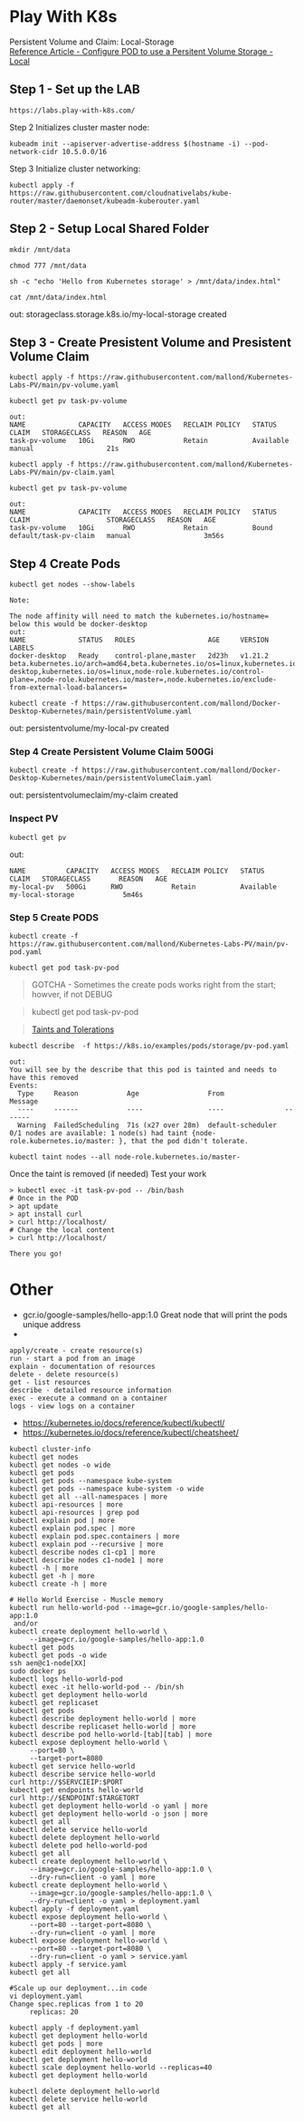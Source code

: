 # Play With K8s 

Persistent Volume and Claim: Local-Storage  
[Reference Article - Configure POD to use a Persitent Volume Storage - Local ](https://kubernetes.io/docs/tasks/configure-pod-container/configure-persistent-volume-storage/)

## Step 1 - Set up the LAB 
```
https://labs.play-with-k8s.com/
```
Step 2 Initializes cluster master node:
```
kubeadm init --apiserver-advertise-address $(hostname -i) --pod-network-cidr 10.5.0.0/16
```
Step 3 Initialize cluster networking:
```
kubectl apply -f https://raw.githubusercontent.com/cloudnativelabs/kube-router/master/daemonset/kubeadm-kuberouter.yaml
```



## Step 2 - Setup Local Shared Folder
```
mkdir /mnt/data
```  
```
chmod 777 /mnt/data
```
```
sh -c "echo 'Hello from Kubernetes storage' > /mnt/data/index.html"
```
```
cat /mnt/data/index.html
```
out: storageclass.storage.k8s.io/my-local-storage created

## Step 3 - Create Presistent Volume and Presistent Volume Claim
```
kubectl apply -f https://raw.githubusercontent.com/mallond/Kubernetes-Labs-PV/main/pv-volume.yaml
```
```
kubectl get pv task-pv-volume
```
```
out:
NAME             CAPACITY   ACCESS MODES   RECLAIM POLICY   STATUS      CLAIM   STORAGECLASS   REASON   AGE
task-pv-volume   10Gi       RWO            Retain           Available           manual                  21s
```

```
kubectl apply -f https://raw.githubusercontent.com/mallond/Kubernetes-Labs-PV/main/pv-claim.yaml
```
```
kubectl get pv task-pv-volume
```
```
out:
NAME             CAPACITY   ACCESS MODES   RECLAIM POLICY   STATUS   CLAIM                   STORAGECLASS   REASON   AGE
task-pv-volume   10Gi       RWO            Retain           Bound    default/task-pv-claim   manual                  3m56s
```


## Step 4 Create Pods
```
kubectl get nodes --show-labels
```
```
Note: 

The node affinity will need to match the kubernetes.io/hostname=
below this would be docker-desktop
out: 
NAME             STATUS   ROLES                  AGE     VERSION   LABELS
docker-desktop   Ready    control-plane,master   2d23h   v1.21.2   beta.kubernetes.io/arch=amd64,beta.kubernetes.io/os=linux,kubernetes.io/arch=amd64,kubernetes.io/hostname=docker-desktop,kubernetes.io/os=linux,node-role.kubernetes.io/control-plane=,node-role.kubernetes.io/master=,node.kubernetes.io/exclude-from-external-load-balancers=

```
```
kubectl create -f https://raw.githubusercontent.com/mallond/Docker-Desktop-Kubernetes/main/persistentVolume.yaml
```  
out: persistentvolume/my-local-pv created

### Step 4 Create Persistent Volume Claim 500Gi
```
kubectl create -f https://raw.githubusercontent.com/mallond/Docker-Desktop-Kubernetes/main/persistentVolumeClaim.yaml
```  
out: persistentvolumeclaim/my-claim created

### Inspect PV
```
kubectl get pv
```  
out:   
```
NAME          CAPACITY   ACCESS MODES   RECLAIM POLICY   STATUS      CLAIM   STORAGECLASS       REASON   AGE
my-local-pv   500Gi      RWO            Retain           Available           my-local-storage            5m46s
```

### Step 5 Create PODS
```
kubectl create -f https://raw.githubusercontent.com/mallond/Kubernetes-Labs-PV/main/pv-pod.yaml
```  
```
kubectl get pod task-pv-pod 
```
> GOTCHA - Sometimes the create pods works right from the start; howver, if not DEBUG  

> kubectl get pod task-pv-pod   

> [Taints and Tolerations](https://kubernetes.io/docs/concepts/scheduling-eviction/taint-and-toleration/)

```
kubectl describe  -f https://k8s.io/examples/pods/storage/pv-pod.yaml
```
```
out:
You will see by the describe that this pod is tainted and needs to have this removed
Events:
  Type     Reason            Age                 From               Message
  ----     ------            ----                ----               -------
  Warning  FailedScheduling  71s (x27 over 28m)  default-scheduler  0/1 nodes are available: 1 node(s) had taint {node-role.kubernetes.io/master: }, that the pod didn't tolerate.

```
```
kubectl taint nodes --all node-role.kubernetes.io/master-
```

Once the taint is removed (if needed) Test your work
```
> kubectl exec -it task-pv-pod -- /bin/bash
# Once in the POD
> apt update
> apt install curl
> curl http://localhost/
# Change the local content
> curl http://localhost/

There you go!

```

# Other
-  gcr.io/google-samples/hello-app:1.0 Great node that will print the pods unique address 
- 
```
apply/create - create resource(s) 
run - start a pod from an image 
explain - documentation of resources 
delete - delete resource(s) 
get - list resources 
describe - detailed resource information 
exec - execute a command on a container 
logs - view logs on a container
```
- https://kubernetes.io/docs/reference/kubectl/kubectl/  
- https://kubernetes.io/docs/reference/kubectl/cheatsheet/  

```
kubectl cluster-info
kubectl get nodes
kubectl get nodes -o wide
kubectl get pods 
kubectl get pods --namespace kube-system
kubectl get pods --namespace kube-system -o wide
kubectl get all --all-namespaces | more
kubectl api-resources | more
kubectl api-resources | grep pod
kubectl explain pod | more 
kubectl explain pod.spec | more 
kubectl explain pod.spec.containers | more 
kubectl explain pod --recursive | more 
kubectl describe nodes c1-cp1 | more 
kubectl describe nodes c1-node1 | more
kubectl -h | more
kubectl get -h | more
kubectl create -h | more

# Hello World Exercise - Muscle memory
kubectl run hello-world-pod --image=gcr.io/google-samples/hello-app:1.0
 and/or  
kubectl create deployment hello-world \
     --image=gcr.io/google-samples/hello-app:1.0  
kubectl get pods
kubectl get pods -o wide
ssh aen@c1-node[XX]
sudo docker ps
kubectl logs hello-world-pod
kubectl exec -it hello-world-pod -- /bin/sh
kubectl get deployment hello-world
kubectl get replicaset
kubectl get pods
kubectl describe deployment hello-world | more
kubectl describe replicaset hello-world | more
kubectl describe pod hello-world-[tab][tab] | more
kubectl expose deployment hello-world \
     --port=80 \
     --target-port=8080
kubectl get service hello-world
kubectl describe service hello-world
curl http://$SERVCIEIP:$PORT
kubectl get endpoints hello-world
curl http://$ENDPOINT:$TARGETORT
kubectl get deployment hello-world -o yaml | more 
kubectl get deployment hello-world -o json | more 
kubectl get all
kubectl delete service hello-world
kubectl delete deployment hello-world
kubectl delete pod hello-world-pod
kubectl get all
kubectl create deployment hello-world \
     --image=gcr.io/google-samples/hello-app:1.0 \
     --dry-run=client -o yaml | more 
kubectl create deployment hello-world \
     --image=gcr.io/google-samples/hello-app:1.0 \
     --dry-run=client -o yaml > deployment.yaml
kubectl apply -f deployment.yaml
kubectl expose deployment hello-world \
     --port=80 --target-port=8080 \
     --dry-run=client -o yaml | more
kubectl expose deployment hello-world \
     --port=80 --target-port=8080 \
     --dry-run=client -o yaml > service.yaml 
kubectl apply -f service.yaml 
kubectl get all

#Scale up our deployment...in code
vi deployment.yaml
Change spec.replicas from 1 to 20
     replicas: 20

kubectl apply -f deployment.yaml
kubectl get deployment hello-world
kubectl get pods | more 
kubectl edit deployment hello-world
kubectl get deployment hello-world
kubectl scale deployment hello-world --replicas=40
kubectl get deployment hello-world

kubectl delete deployment hello-world
kubectl delete service hello-world
kubectl get all

```
